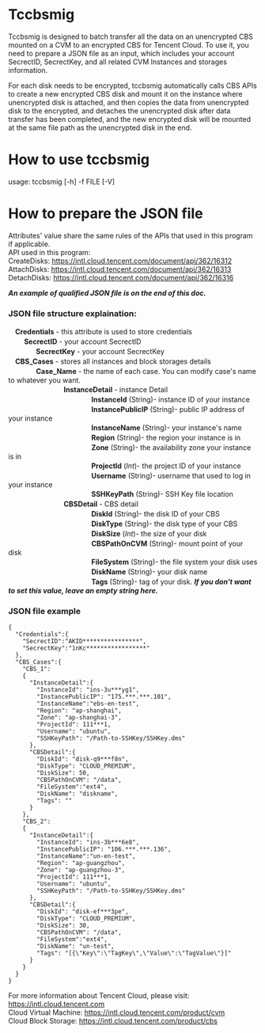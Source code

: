 # Tccbsmig
Tccbsmig is designed to batch transfer all the data on an unencrypted CBS mounted on a CVM to an encrypted CBS for Tencent Cloud. To use it, you need to prepare a JSON file as an input, which includes your account SecrectID, SecrectKey, and all related CVM Instances and storages information.  

For each disk needs to be encrypted, tccbsmig automatically calls CBS APIs to create a new encrypted CBS disk and mount it on the instance where unencrypted disk is attached, and then copies the data from unencrypted disk to the encrypted, and detaches the unencrypted disk after data transfer has been completed, and the new encrypted disk will be mounted at the same file path as the unencrypted disk in the end.

# How to use tccbsmig
usage: tccbsmig [-h] -f FILE [-V]

# How to prepare the JSON file
Attributes' value share the same rules of the APIs that used in this program if applicable.  
API used in this program:  
CreateDisks: https://intl.cloud.tencent.com/document/api/362/16312  
AttachDisks: https://intl.cloud.tencent.com/document/api/362/16313  
DetachDisks: https://intl.cloud.tencent.com/document/api/362/16316


***An example of qualified JSON file is on the end of this doc.***


### JSON file structure explaination:
　**Credentials** - this attribute is used to store credentials  
　　   **SecrectID** - your account SecrectID  
　　　　**SecrectKey** - your account SecrectKey  
　**CBS_Cases** - stores all instances and block storages details  
　　　　**Case_Name** - the name of each case. You can modify case's name to whatever you want.  
　　　　　　　　**InstanceDetail** - instance Detail  
　　　　　　　　　　　　**InstanceId** (String)- instance ID of your instance  
　　　　　　　　　　　　**InstancePublicIP** (String)- public IP address of your instance  
　　　　　　　　　　　　**InstanceName** (String)- your instance's name  
　　　　　　　　　　　　**Region** (String)- the region your instance is in  
　　　　　　　　　　　　**Zone** (String)- the availability zone your instance is in  
　　　　　　　　　　　　**ProjectId** (*Int*)- the project ID of your instance  
　　　　　　　　　　　　**Username** (String)- username that used to log in your instance  
　　　　　　　　　　　　**SSHKeyPath** (String)- SSH Key file location  
　　　　　　　　**CBSDetail** - CBS detail  
　　　　　　　　　　　　**DiskId** (String)- the disk ID of your CBS  
　　　　　　　　　　　　**DiskType** (String)- the disk type of your CBS  
　　　　　　　　　　　　**DiskSize** (*Int*)- the size of your disk  
　　　　　　　　　　　　**CBSPathOnCVM** (String)- mount point of your disk  
　　　　　　　　　　　　**FileSystem** (String)- the file system your disk uses  
　　　　　　　　　　　　**DiskName** (String)- your disk name  
　　　　　　　　　　　　**Tags** (String)- tag of your disk. ***If you don't want to set this value, leave an empty string here.***   

### JSON file example

    {  
      "Credentials":{  
        "SecrectID":"AKID****************",  
        "SecrectKey":"1nKc*****************"  
      },  
      "CBS_Cases":{  
        "CBS_1":  
        {  
          "InstanceDetail":{  
            "InstanceId": "ins-3u***yg1",  
            "InstancePublicIP": "175.***.***.101",  
            "InstanceName":"ebs-en-test",  
            "Region": "ap-shanghai",  
            "Zone": "ap-shanghai-3",  
            "ProjectId": 111***1,  
            "Username": "ubuntu",  
            "SSHKeyPath": "/Path-to-SSHKey/SSHKey.dms"  
          },  
          "CBSDetail":{  
            "DiskId": "disk-q9***f8n",  
            "DiskType": "CLOUD_PREMIUM",  
            "DiskSize": 50,  
            "CBSPathOnCVM": "/data",  
            "FileSystem":"ext4",  
            "DiskName": "diskname",  
            "Tags": ""  
          }  
        },  
        "CBS_2":  
        {  
          "InstanceDetail":{  
            "InstanceId": "ins-3b***6e8",  
            "InstancePublicIP": "106.***.***.136",  
            "InstanceName":"un-en-test",  
            "Region": "ap-guangzhou",  
            "Zone": "ap-guangzhou-3",  
            "ProjectId": 111***1,  
            "Username": "ubuntu",  
            "SSHKeyPath": "/Path-to-SSHKey/SSHKey.dms"  
          },  
          "CBSDetail":{  
            "DiskId": "disk-ef***3pe",  
            "DiskType": "CLOUD_PREMIUM",  
            "DiskSize": 30,  
            "CBSPathOnCVM": "/data",  
            "FileSystem":"ext4",  
            "DiskName": "un-test",  
            "Tags": "[{\"Key\":\"TagKey\",\"Value\":\"TagValue\"}]"  
          }  
        }  
      }  
    }  

For more information about Tencent Cloud, please visit: https://intl.cloud.tencent.com  
Cloud Virtual Machine: https://intl.cloud.tencent.com/product/cvm  
Cloud Block Storage: https://intl.cloud.tencent.com/product/cbs  

